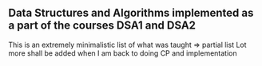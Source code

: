 ## Data Structures and Algorithms implemented as a part of the courses DSA1 and DSA2 
 This is an extremely minimalistic list of what was taught => partial list
 Lot more shall be added when I am back to doing CP and implementation
